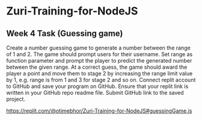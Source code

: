 # Zuri-Training-for-NodeJS

## Week 4 Task (Guessing game)
Create a number guessing game to generate a number between the range of 1 and 2. The game should prompt users for their username.
Set range as function parameter and prompt the player to predict the generated number between the given range. At a correct guess, the game should award the player a point and move them to stage 2 by increasing the range limit value by 1, e.g. range is from 1 and 3 for stage 2 and so on. Connect replit account to GitHub and save your program on GitHub. Ensure that your replit link is written in your GitHub repo readme file. Submit GitHub link to the saved project.

 https://replit.com/@otimebhor/Zuri-Training-for-NodeJS#guessingGame.js
